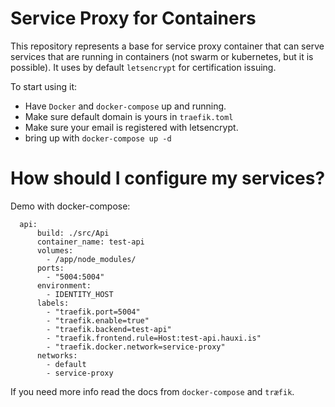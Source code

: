 # Service Proxy for Containers

This repository represents a base for service proxy container that can serve services that are running in containers (not swarm or kubernetes, but it is possible). It uses by default ``letsencrypt`` for certification issuing.

To start using it:

  - Have ``Docker`` and ``docker-compose`` up and running.
  - Make sure default domain is yours in ``traefik.toml``
  - Make sure your email is registered with letsencrypt.
  - bring up with ``docker-compose up -d``

# How should I configure my services?

Demo with docker-compose:
```
  api:
      build: ./src/Api
      container_name: test-api
      volumes:
        - /app/node_modules/
      ports:
        - "5004:5004"
      environment:
        - IDENTITY_HOST
      labels:
        - "traefik.port=5004"
        - "traefik.enable=true"
        - "traefik.backend=test-api"
        - "traefik.frontend.rule=Host:test-api.hauxi.is"
        - "traefik.docker.network=service-proxy"
      networks:
        - default
        - service-proxy
```
If you need more info read the docs from ``docker-compose`` and ``træfik``.

